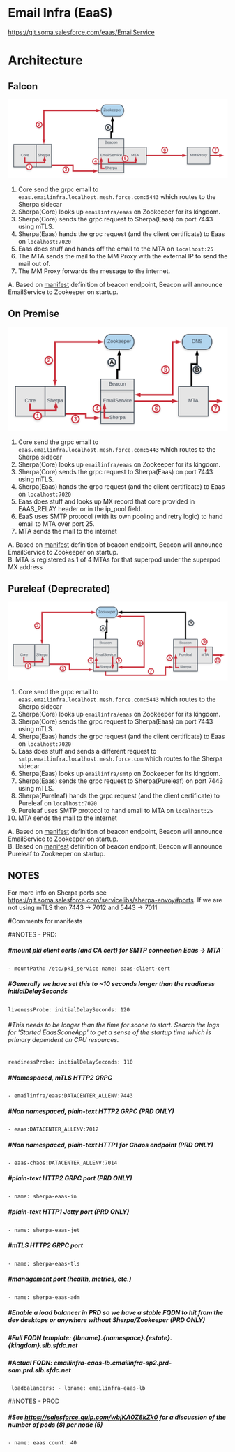 # Email Infra (EaaS)

https://git.soma.salesforce.com/eaas/EmailService

# Architecture
## Falcon

![Falcon](images/falcon.png)
1. Core send the grpc email to `eaas.emailinfra.localhost.mesh.force.com:5443` which routes to the Sherpa sidecar
1. Sherpa(Core) looks up `emailinfra/eaas` on Zookeeper for its kingdom.
1. Sherpa(Core) sends the grpc request to Sherpa(Eaas) on port 7443 using mTLS.
1. Sherpa(Eaas) hands the grpc request (and the client certificate) to Eaas on `localhost:7020`
1. Eaas does stuff and hands off the email to the MTA on `localhost:25`
1. The MTA sends the mail to the MM Proxy with the external IP to send the mail out of.
1. The MM Proxy forwards the message to the internet.

A. Based on [manifest](https://git.soma.salesforce.com/sam/manifests/blob/4b0e0981240e232a872393956e6c48ef7d6bce28/apps/team/EmailInfra/eaas/manifest.yaml#L60) definition of beacon endpoint, Beacon will announce EmailService to Zookeeper on startup.   

## On Premise

![On Premise](images/on-prem.png)
1. Core send the grpc email to `eaas.emailinfra.localhost.mesh.force.com:5443` which routes to the Sherpa sidecar
1. Sherpa(Core) looks up `emailinfra/eaas` on Zookeeper for its kingdom.
1. Sherpa(Core) sends the grpc request to Sherpa(Eaas) on port 7443 using mTLS.
1. Sherpa(Eaas) hands the grpc request (and the client certificate) to Eaas on `localhost:7020`
1. Eaas does stuff and looks up MX record that core provided in EAAS_RELAY header or in the ip_pool field.
1. EaaS uses SMTP protocol (with its own pooling and retry logic) to hand email to MTA over port 25.
1. MTA sends the mail to the internet

A. Based on [manifest](https://git.soma.salesforce.com/sam/manifests/blob/4b0e0981240e232a872393956e6c48ef7d6bce28/apps/team/EmailInfra/eaas/manifest.yaml#L60) definition of beacon endpoint, Beacon will announce EmailService to Zookeeper on startup.   
B. MTA is registered as 1 of 4 MTAs for that superpod under the superpod MX address

## Pureleaf (Deprecrated)

![Pureleaf](images/Pureleaf.png)

1. Core send the grpc email to `eaas.emailinfra.localhost.mesh.force.com:5443` which routes to the Sherpa sidecar
1. Sherpa(Core) looks up `emailinfra/eaas` on Zookeeper for its kingdom.
1. Sherpa(Core) sends the grpc request to Sherpa(Eaas) on port 7443 using mTLS.
1. Sherpa(Eaas) hands the grpc request (and the client certificate) to Eaas on `localhost:7020`
1. Eaas does stuff and sends a different request to `smtp.emailinfra.localhost.mesh.force.com` which routes to the Sherpa sidecar
1. Sherpa(Eaas) looks up `emailinfra/smtp` on Zookeeper for its kingdom.
1. Sherpa(Eaas) sends the grpc request to Sherpa(Pureleaf) on port 7443 using mTLS.
1. Sherpa(Pureleaf) hands the grpc request (and the client certificate) to Pureleaf on `localhost:7020`
1. Pureleaf uses SMTP protocol to hand email to MTA on `localhost:25`
1. MTA sends the mail to the internet

A. Based on [manifest](https://git.soma.salesforce.com/sam/manifests/blob/4b0e0981240e232a872393956e6c48ef7d6bce28/apps/team/EmailInfra/eaas/manifest.yaml#L60) definition of beacon endpoint, Beacon will announce EmailService to Zookeeper on startup.  
B. Based on [manifest](https://git.soma.salesforce.com/sam/manifests/blob/master/apps/team/EmailInfra/pureleaf-gcp/manifest.yaml) definition of beacon endpoint, Beacon will announce Pureleaf to Zookeeper on startup.

## NOTES

For more info on Sherpa ports see https://git.soma.salesforce.com/servicelibs/sherpa-envoy#ports.
If we are not using mTLS then 7443 -> 7012 and 5443 -> 7011

#Comments for manifests

##NOTES - PRD:

##### #mount pki client certs (and CA cert) for SMTP connection Eaas -> MTA`
`- mountPath: /etc/pki_service
name: eaas-client-cert`

##### #Generally we have set this to ~10 seconds longer than the readiness initialDelaySeconds
`livenessProbe:
	initialDelaySeconds: 120`

###### #This needs to be longer than the time for scone to start. Search the logs for 'Started EaasSconeApp' to get a sense of the startup time which is primary dependent on CPU resources.
`readinessProbe:
	initialDelaySeconds: 110`

##### #Namespaced, mTLS HTTP2 GRPC
`- emailinfra/eaas:DATACENTER_ALLENV:7443`

##### #Non namespaced, plain-text HTTP2 GRPC (PRD ONLY)
`- eaas:DATACENTER_ALLENV:7012`

##### #Non namespaced, plain-text HTTP1 for Chaos endpoint (PRD ONLY)
`- eaas-chaos:DATACENTER_ALLENV:7014`

##### #plain-text HTTP2 GRPC port (PRD ONLY)
`- name: sherpa-eaas-in`

##### #plain-text HTTP1 Jetty port (PRD ONLY)
`- name: sherpa-eaas-jet`

##### #mTLS HTTP2 GRPC port
`- name: sherpa-eaas-tls`

##### #management port (health, metrics, etc.)
`- name: sherpa-eaas-adm`

##### #Enable a load balancer in PRD so we have a stable FQDN to hit from the dev desktops or anywhere without Sherpa/Zookeeper (PRD ONLY)
##### #Full FQDN template: {lbname}.{namespace}.{estate}.{kingdom}.slb.sfdc.net
##### #Actual FQDN: emailinfra-eaas-lb.emailinfra-sp2.prd-sam.prd.slb.sfdc.net
` loadbalancers: - lbname: emailinfra-eaas-lb`

##NOTES - PROD

##### #See https://salesforce.quip.com/wbjKA0Z8kZk0 for a discussion of the number of pods (8) per node (5)
`- name: eaas count: 40`
